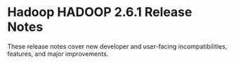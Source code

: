 # Hadoop HADOOP 2.6.1 Release Notes

These release notes cover new developer and user-facing incompatibilities, features, and major improvements.



